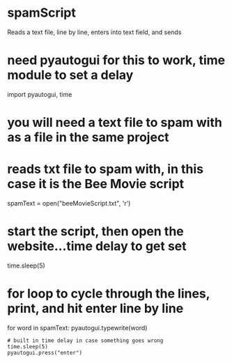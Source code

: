 # spamScript
Reads a text file, line by line, enters into text field, and sends


# need pyautogui for this to work, time module to set a delay
import pyautogui, time

# you will need a text file to spam with as a file in the same project
# reads txt file to spam with, in this case it is the Bee Movie script
spamText = open("beeMovieScript.txt", 'r')

# start the script, then open the website...time delay to get set
time.sleep(5)

# for loop to cycle through the lines, print, and hit enter line by line
for word in spamText:
	pyautogui.typewrite(word)
	
	# built in time delay in case something goes wrong
	time.sleep(5)
	pyautogui.press("enter")
